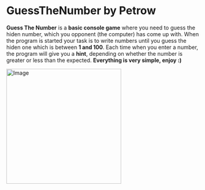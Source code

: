  # GuessTheNumber by Petrow

**Guess The Number** is a **basic console game** where you need to guess the hiden number, which you opponent (the computer) has come up with. When the program is started your task is to write numbers until you guess the hiden one which is between **1 and 100**.
Each time when you enter a number, the program will give you a **hint**, depending on whether the number is greater or less than the expected.
**Everything is very simple, enjoy :)**

<img alt="Image" width="300px" high = "200px" src = "https://user-images.githubusercontent.com/101062805/213922668-4b9d93a8-68b7-421c-8f70-80a5f07e6e8a.png" />

